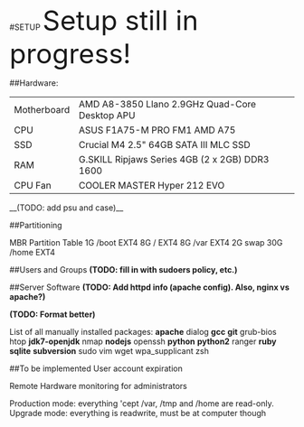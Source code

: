 #SETUP
<font size="72"> Setup still in progress! </font>

##Hardware:
<table>
<tr><td>Motherboard</td><td>AMD A8-3850 Llano 2.9GHz Quad-Core Desktop APU</td></tr>
<tr><td>CPU</td><td>ASUS F1A75-M PRO FM1 AMD A75</td></tr>
<tr><td>SSD</td><td>Crucial M4 2.5" 64GB SATA III MLC SSD</td></tr>
<tr><td>RAM</td><td>G.SKILL Ripjaws Series 4GB (2 x 2GB) DDR3 1600</td></tr>
<tr><td>CPU Fan</td><td>COOLER MASTER Hyper 212 EVO</td></tr>
</table>
__(TODO: add psu and case)__


##Partitioning

MBR Partition Table
1G /boot EXT4 
8G / EXT4
8G /var EXT4
2G swap
30G /home EXT4

##Users and Groups
__(TODO: fill in with sudoers policy, etc.)__

##Server Software
__(TODO: Add httpd info (apache config). Also, nginx vs apache?)__

__(TODO: Format better)__

List of all manually installed packages:
	__apache__
	dialog
	__gcc__
	__git__
	grub-bios
	htop
	__jdk7-openjdk__
	nmap
	__nodejs__
	openssh
	__python__
	__python2__
	ranger
	__ruby__
	__sqlite__
	__subversion__
	sudo
	vim
	wget
	wpa_supplicant
	zsh


##To be implemented
User account expiration

Remote Hardware monitoring for administrators

Production mode: everything 'cept /var, /tmp and /home are read-only. 
Upgrade mode: everything is readwrite, must be at computer though
